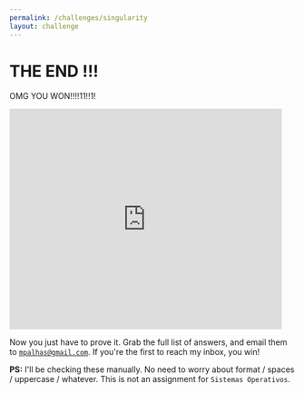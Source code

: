 ```yaml
---
permalink: /challenges/singularity
layout: challenge
---
```


# THE END !!!

OMG YOU WON!!!!11!!1!

<iframe src="https://giphy.com/embed/zaqclXyLz3Uoo" width="480" height="389" frameBorder="0" class="giphy-embed" allowFullScreen></iframe><p><a href="https://giphy.com/gifs/zaqclXyLz3Uoo"></a></p>

Now you just have to prove it. Grab the full list of answers, and email them to [`mpalhas@gmail.com`](mailto:mpalhas@gmail.com).
If you're the first to reach my inbox, you win!

**PS:** I'll be checking these manually. No need to worry about format / spaces
/ uppercase / whatever. This is not an assignment for `Sistemas Operativos`.
